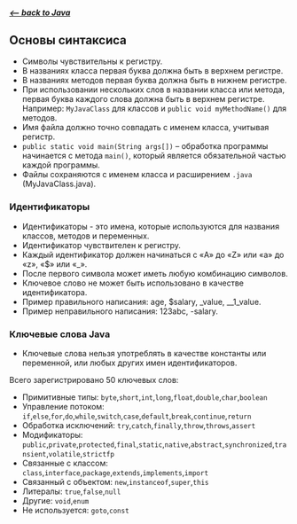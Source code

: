##### [<-- back to Java](../java.md)

## Основы синтаксиса

* Символы чувствительны к регистру.
* В названиях класса первая буква должна быть в верхнем регистре.
* В названиях методов первая буква должна быть в нижнем регистре.
* При использовании нескольких слов в названии класса или метода, первая буква каждого слова должна быть в верхнем регистре. Например: `MyJavaClass` для классов и `public void myMethodName()` для методов.
* Имя файла должно точно совпадать с именем класса, учитывая регистр.
* `public static void main(String args[])` – обработка программы начинается с метода `main()`, который является обязательной частью каждой программы.
* Файлы сохраняются с именем класса и расширением `.java` (MyJavaClass.java).

### Идентификаторы

* Идентификаторы - это имена, которые используются для названия классов, методов и переменных.
* Идентификатор чувствителен к регистру.
* Каждый идентификатор должен начинаться с «A» до «Z» или «a» до «z», «$» или «_».
* После первого символа может иметь любую комбинацию символов.
* Ключевое слово не может быть использовано в качестве идентификатора.
* Пример правильного написания: age, $salary, _value, __1_value.
* Пример неправильного написания: 123abc, -salary.

### Ключевые слова Java

* Ключевые слова нельзя употреблять в качестве константы или переменной, или любых других имен идентификаторов.

Всего зарегистрировано 50 ключевых слов:

* Примитивные типы: `byte`,`short`,`int`,`long`,`float`,`double`,`char`,`boolean`
* Управление потоком: `if`,`else`,`for`,`do`,`while`,`switch`,`case`,`default`,`break`,`continue`,`return`
* Обработка исключений: `try`,`catch`,`finally`,`throw`,`throws`,`assert`
* Модификаторы: `public`,`private`,`protected`,`final`,`static`,`native`,`abstract`,`synchronized`,`transient`,`volatile`,`strictfp`
* Связанные с классом: `class`,`interface`,`package`,`extends`,`implements`,`import`
* Связанный с объектом: `new`,`instanceof`,`super`,`this`
* Литералы: `true`,`false`,`null`
* Другие: `void`,`enum`
* Не используется: `goto`,`const`